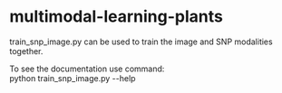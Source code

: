 # multimodal-learning-plants
train_snp_image.py can be used to train the image and SNP modalities together. 

To see the documentation use command:\
python train_snp_image.py --help
